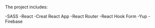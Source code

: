 The project includes:

-SASS 
-React
-Creat React App
-React Router
-React Hook Form 
-Yup
-Firebase
